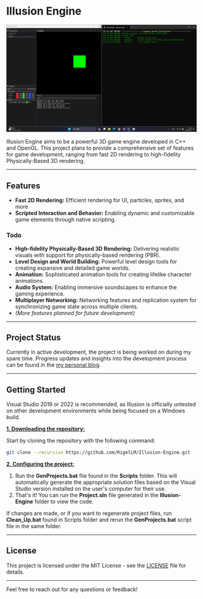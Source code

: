 # Illusion Engine

![banner](banner.png)

Illusion Engine aims to be a powerful 3D game engine developed in C++ and OpenGL. This project plans to provide a comprehensive set of features for game development, ranging from fast 2D rendering to high-fidelity Physically-Based 3D rendering.

***

## Features

- **Fast 2D Rendering:** Efficient rendering for UI, particles, sprites, and more
- **Scripted Interaction and Behavior:** Enabling dynamic and customizable game elements through native scripting.

### Todo

- **High-fidelity Physically-Based 3D Rendering:** Delivering realistic visuals with support for physically-based rendering (PBR).
- **Level Design and World Building:** Powerful level design tools for creating expansive and detailed game worlds.
- **Animation:** Sophisticated animation tools for creating lifelike character animations.
- **Audio System:** Enabling immersive soundscapes to enhance the gaming experience.
- **Multiplayer Networking:** Networking features and replication system for synchronizing game state across multiple clients.
- *(More features planned for future development)*

***

## Project Status

Currently in active development, the project is being worked on during my spare time. Progress updates and insights into the development process can be found in the [my personal blog](https://rigellm.github.io).

***

## Getting Started

Visual Studio 2019 or 2022 is recommended, as Illusion is officially untested on other development environments while being focused on a Windows build.

<ins>**1. Downloading the repository:**</ins>

Start by cloning the repository with the following command:

```bash
git clone --recursive https://github.com/RigelLM/Illusion-Engine.git
```

<ins>**2. Configuring the project:**</ins>

1. Run the **GenProjects.bat** file found in the **Scripts** folder. This will automatically generate the appropriate solution files based on the Visual Studio version installed on the user's computer for their use.
2. That's it! You can run the **Project.sln** file generated in the **Illusion-Engine** folder to view the code.

If changes are made, or if you want to regenerate project files, run **Clean_Up.bat** found in Scripts folder and rerun the **GenProjects.bat** script file in the same folder.

***

## License

This project is licensed under the MIT License - see the [LICENSE](./LICENSE) file for details.

***

Feel free to reach out for any questions or feedback!
